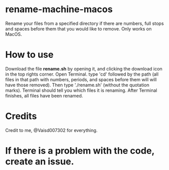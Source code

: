 # rename-machine-macos
Rename your files from a specified directory if there are numbers, full stops and spaces before them that you would like to remove. Only works on MacOS.
# **How to use**
Download the file **rename.sh** by opening it, and clicking the download icon in the top rights corner.
Open Terminal. type 'cd' followed by the path (all files in that path with numbers, periods, and spaces before them will will have those removed).
Then type './rename.sh' (without the quotation marks). Terminal should tell you which files it is renaming.
After Terminal finishes, all files have been renamed.
# **Credits**
Credit to me, @Vaisd007302 for everything.

# If there is a problem with the code, create an issue.

